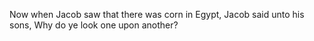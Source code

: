 Now when Jacob saw that there was corn in Egypt, Jacob said unto his sons, Why do ye look one upon another?
